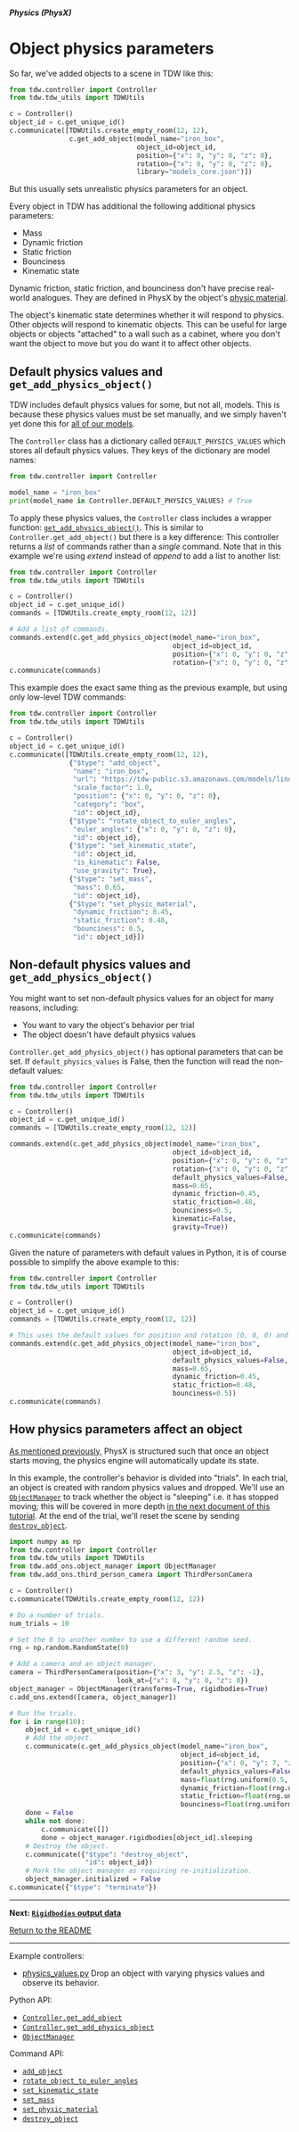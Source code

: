##### Physics (PhysX)

# Object physics parameters

So far, we've added objects to a scene in TDW like this:

```python
from tdw.controller import Controller
from tdw.tdw_utils import TDWUtils

c = Controller()
object_id = c.get_unique_id()
c.communicate([TDWUtils.create_empty_room(12, 12),
               c.get_add_object(model_name="iron_box",
                                object_id=object_id,
                                position={"x": 0, "y": 0, "z": 0},
                                rotation={"x": 0, "y": 0, "z": 0},
                                library="models_core.json")])
```

But this usually sets unrealistic physics parameters for an object.

Every object in TDW has additional the following additional physics parameters:

- Mass
- Dynamic friction
- Static friction
- Bounciness
- Kinematic state

Dynamic friction, static friction, and bounciness don't have precise real-world analogues. They are defined in PhysX by the object's [physic material](https://docs.unity3d.com/Manual/class-PhysicMaterial.html).

The object's kinematic state determines whether it will respond to physics. Other objects will respond to kinematic objects. This can be useful for large objects or objects "attached" to a wall such as a cabinet, where you don't want the object to move but you do want it to affect other objects.

## Default physics values and `get_add_physics_object()`

TDW includes default physics values for some, but not all, models. This is because these physics values must be set manually, and we simply haven't yet done this for [all of our models](../3d_models/overview.md).

The `Controller` class has a dictionary called `DEFAULT_PHYSICS_VALUES` which stores all default physics values. They keys of the dictionary are model names:

```python
from tdw.controller import Controller

model_name = "iron_box"
print(model_name in Controller.DEFAULT_PHYSICS_VALUES) # True
```

To apply these physics values, the `Controller` class includes a wrapper function: [`get_add_physics_object()`](../.../python/controller.md). This is similar to `Controller.get_add_object()` but there is a key difference: This controller returns a *list* of commands rather than a *single* command. Note that in this example we're using *extend* instead of *append* to add a list to another list:

```python
from tdw.controller import Controller
from tdw.tdw_utils import TDWUtils

c = Controller()
object_id = c.get_unique_id()
commands = [TDWUtils.create_empty_room(12, 12)]

# Add a list of commands.
commands.extend(c.get_add_physics_object(model_name="iron_box",
                                         object_id=object_id,
                                         position={"x": 0, "y": 0, "z": 0},
                                         rotation={"x": 0, "y": 0, "z": 0}))
c.communicate(commands)
```

This example does the exact same thing as the previous example, but using only low-level TDW commands:

```python
from tdw.controller import Controller
from tdw.tdw_utils import TDWUtils

c = Controller()
object_id = c.get_unique_id()
c.communicate([TDWUtils.create_empty_room(12, 12),
               {"$type": "add_object", 
                "name": "iron_box", 
                "url": "https://tdw-public.s3.amazonaws.com/models/linux/2018-2019.1/iron_box", 
                "scale_factor": 1.0, 
                "position": {"x": 0, "y": 0, "z": 0}, 
                "category": "box", 
                "id": object_id}, 
               {"$type": "rotate_object_to_euler_angles", 
                "euler_angles": {"x": 0, "y": 0, "z": 0}, 
                "id": object_id}, 
               {"$type": "set_kinematic_state",
                "id": object_id, 
                "is_kinematic": False, 
                "use_gravity": True}, 
               {"$type": "set_mass",
                "mass": 0.65, 
                "id": object_id},
               {"$type": "set_physic_material",
                "dynamic_friction": 0.45, 
                "static_friction": 0.48, 
                "bounciness": 0.5, 
                "id": object_id}])
```

## Non-default physics values and `get_add_physics_object()`

You might want to set non-default physics values for an object for many reasons, including:

- You want to vary the object's behavior per trial
- The object doesn't have default physics values

`Controller.get_add_physics_object()` has optional parameters that can be set. If `default_physics_values` is False, then the function will read the non-default values:

```python
from tdw.controller import Controller
from tdw.tdw_utils import TDWUtils

c = Controller()
object_id = c.get_unique_id()
commands = [TDWUtils.create_empty_room(12, 12)]

commands.extend(c.get_add_physics_object(model_name="iron_box",
                                         object_id=object_id,
                                         position={"x": 0, "y": 0, "z": 0},
                                         rotation={"x": 0, "y": 0, "z": 0},
                                         default_physics_values=False,
                                         mass=0.65,
                                         dynamic_friction=0.45,
                                         static_friction=0.48,
                                         bounciness=0.5,
                                         kinematic=False,
                                         gravity=True))
c.communicate(commands)
```

Given the nature of parameters with default values in Python, it is of course possible to simplify the above example to this:

```python
from tdw.controller import Controller
from tdw.tdw_utils import TDWUtils

c = Controller()
object_id = c.get_unique_id()
commands = [TDWUtils.create_empty_room(12, 12)]

# This uses the default values for position and rotation (0, 0, 0) and for the kinematic state (non-kinematic, gravity-enabled).
commands.extend(c.get_add_physics_object(model_name="iron_box",
                                         object_id=object_id,
                                         default_physics_values=False,
                                         mass=0.65,
                                         dynamic_friction=0.45,
                                         static_friction=0.48,
                                         bounciness=0.5))
c.communicate(commands)
```

## How physics parameters affect an object

[As mentioned previously,](overview.md) PhysX is structured such that once an object starts moving, the physics engine will automatically update its state.

In this example, the controller's behavior is divided into "trials". In each trial, an object is created with random physics values and dropped. We'll use an [`ObjectManager`](../../python/add_ons/object_manager.md) to track whether the object is "sleeping" i.e. it has stopped moving; this will be covered in more depth [in the next document of this tutorial](rigidbodies.md). At the end of the trial, we'll reset the scene by sending [`destroy_object`](../../api/command_api.md#destroy_object).

```python
import numpy as np
from tdw.controller import Controller
from tdw.tdw_utils import TDWUtils
from tdw.add_ons.object_manager import ObjectManager
from tdw.add_ons.third_person_camera import ThirdPersonCamera

c = Controller()
c.communicate(TDWUtils.create_empty_room(12, 12))

# Do a number of trials.
num_trials = 10

# Set the 0 to another number to use a different random seed.
rng = np.random.RandomState(0)

# Add a camera and an object manager.
camera = ThirdPersonCamera(position={"x": 3, "y": 2.5, "z": -1},
                           look_at={"x": 0, "y": 0, "z": 0})
object_manager = ObjectManager(transforms=True, rigidbodies=True)
c.add_ons.extend([camera, object_manager])

# Run the trials.
for i in range(10):
    object_id = c.get_unique_id()
    # Add the object.
    c.communicate(c.get_add_physics_object(model_name="iron_box",
                                           object_id=object_id,
                                           position={"x": 0, "y": 7, "z": 0},
                                           default_physics_values=False,
                                           mass=float(rng.uniform(0.5, 6)),
                                           dynamic_friction=float(rng.uniform(0, 1)),
                                           static_friction=float(rng.uniform(0, 1)),
                                           bounciness=float(rng.uniform(0, 1))))
    done = False
    while not done:
        c.communicate([])
        done = object_manager.rigidbodies[object_id].sleeping
    # Destroy the object.
    c.communicate({"$type": "destroy_object",
                   "id": object_id})
    # Mark the object manager as requiring re-initialization.
    object_manager.initialized = False
c.communicate({"$type": "terminate"})
```

***

**Next: [`Rigidbodies` output data](rigidbodies.md)**

[Return to the README](../../../README.md)

***

Example controllers:

- [physics_values.py](https://github.com/threedworld-mit/tdw/blob/master/Python/example_controllers/physx/physics_values.py) Drop an object with varying physics values and observe its behavior.

Python API:

- [`Controller.get_add_object`](../../api/python/controller.md)
- [`Controller.get_add_physics_object`](../../api/python/controller.md)
- [`ObjectManager`](../../python/add_ons/object_manager.md)

Command API:

- [`add_object`](../../api/command_api.md#add_object)
- [`rotate_object_to_euler_angles`](../../api/command_api.md#rotate_object_to_euler_angles)
- [`set_kinematic_state`](../../api/command_api.md#set_kinematic_state)
- [`set_mass`](../../api/command_api.md#set_mass)
- [`set_physic_material`](../../api/command_api.md#set_physic_material)
- [`destroy_object`](../../api/command_api.md#destroy_object)

